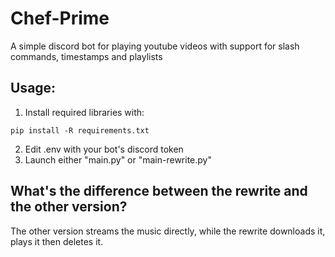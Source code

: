 # Chef-Prime
A simple discord bot for playing youtube videos with support for slash commands, timestamps and playlists

## Usage:
1. Install required libraries with:
```
pip install -R requirements.txt
```
2. Edit .env with your bot's discord token
3. Launch either "main.py" or "main-rewrite.py"

## What's the difference between the rewrite and the other version?
The other version streams the music directly, while the rewrite downloads it, plays it then deletes it.
